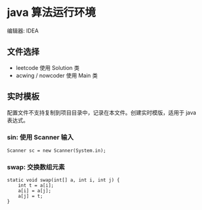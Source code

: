 # java 算法运行环境

编辑器: IDEA

## 文件选择

- leetcode 使用 Solution 类
- acwing / nowcoder 使用 Main 类

## 实时模板

配置文件不支持复制到项目目录中，记录在本文件。创建实时模版，适用于 java 表达式。

### sin: 使用 Scanner 输入

```
Scanner sc = new Scanner(System.in);
```

### swap: 交换数组元素

```
static void swap(int[] a, int i, int j) {
    int t = a[i];
    a[i] = a[j];
    a[j] = t;
}
```